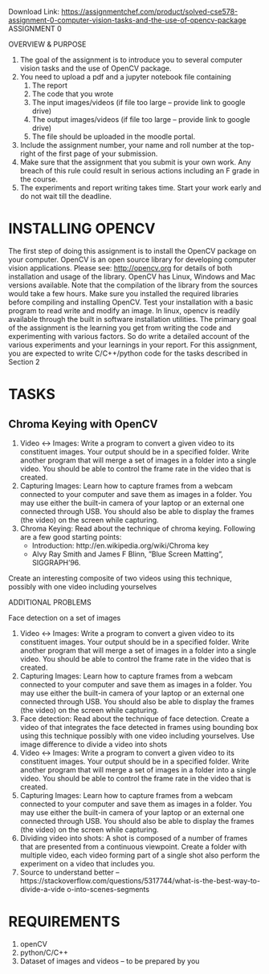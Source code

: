 Download Link: https://assignmentchef.com/product/solved-cse578-assignment-0-computer-vision-tasks-and-the-use-of-opencv-package
<br>
ASSIGNMENT 0

OVERVIEW &amp; PURPOSE

<ol>

 <li>The goal of the assignment is to introduce you to several computer vision tasks and the use of OpenCV package.</li>

 <li>You need to upload a pdf and a jupyter notebook file containing

  <ol>

   <li>The report</li>

   <li>The code that you wrote</li>

   <li>The input images/videos (if file too large – provide link to google drive)</li>

   <li>The output images/videos (if file too large – provide link to google drive)</li>

   <li>The file should be uploaded in the moodle portal.</li>

  </ol></li>

 <li>Include the assignment number, your name and roll number at the top-right of the first page of your submission.</li>

 <li>Make sure that the assignment that you submit is your own work. Any breach of this rule could result in serious actions including an F grade in the course.</li>

 <li>The experiments and report writing takes time. Start your work early and do not wait till the deadline.</li>

</ol>

<h1>INSTALLING OPENCV</h1>

The first step of doing this assignment is to install the OpenCV package on your computer. OpenCV is an open source library for developing computer vision applications. Please see: http://opencv.org for details of both installation and usage of the library. OpenCV has Linux, Windows and Mac versions available. Note that the compilation of the library from the sources would take a few hours. Make sure you installed the required libraries before compiling and installing OpenCV. Test your installation with a basic program to read write and modify an image. In linux, opencv is readily available through the built in software installation utilities. The primary goal of the assignment is the learning you get from writing the code and experimenting with various factors. So do write a detailed account of the various experiments and your learnings in your report. For this assignment, you are expected to write C/C++/python code for the tasks described in Section 2

<h1>TASKS</h1>

<h2>Chroma Keying with OpenCV</h2>

<ol>

 <li>Video &#x2194; Images: Write a program to convert a given video to its constituent images. Your output should be in a specified folder. Write another program that will merge a set of images in a folder into a single video. You should be able to control the frame rate in the video that is created.</li>

 <li>Capturing Images: Learn how to capture frames from a webcam connected to your computer and save them as images in a folder. You may use either the built-in camera of your laptop or an external one connected through USB. You should also be able to display the frames (the video) on the screen while capturing.</li>

 <li>Chroma Keying: Read about the technique of chroma keying. Following are a few good starting points:

  <ul>

   <li>Introduction: http://en.wikipedia.org/wiki/Chroma key</li>

   <li>Alvy Ray Smith and James F Blinn, ”Blue Screen Matting”, SIGGRAPH’96.</li>

  </ul></li>

</ol>

Create an interesting composite of two videos using this technique, possibly with one video including yourselves

ADDITIONAL PROBLEMS

Face detection on a set of images

<ol>

 <li>Video &lt;-&gt; Images: Write a program to convert a given video to its constituent images. Your output should be in a specified folder. Write another program that will merge a set of images in a folder into a single video. You should be able to control the frame rate in the video that is created.</li>

 <li>Capturing Images: Learn how to capture frames from a webcam connected to your computer and save them as images in a folder. You may use either the built-in camera of your laptop or an external one connected through USB. You should also be able to display the frames (the video) on the screen while capturing.</li>

 <li>Face detection: Read about the technique of face detection. Create a video of that integrates the face detected in frames using bounding box using this technique possibly with one video including yourselves. Use image difference to divide a video into shots</li>

 <li>Video &lt;-&gt; Images: Write a program to convert a given video to its constituent images. Your output should be in a specified folder. Write another program that will merge a set of images in a folder into a single video. You should be able to control the frame rate in the video that is created.</li>

 <li>Capturing Images: Learn how to capture frames from a webcam connected to your computer and save them as images in a folder. You may use either the built-in camera of your laptop or an external one connected through USB. You should also be able to display the frames (the video) on the screen while capturing.</li>

 <li>Dividing video into shots: A shot is composed of a number of frames that are presented from a continuous viewpoint. Create a folder with multiple video, each video forming part of a single shot also perform the experiment on a video that includes you.</li>

 <li>Source to understand better – https://stackoverflow.com/questions/5317744/what-is-the-best-way-to-divide-a-vide o-into-scenes-segments</li>

</ol>

<h1>REQUIREMENTS</h1>

<ol>

 <li>openCV</li>

 <li>python/C/C++</li>

 <li>Dataset of images and videos – to be prepared by you</li>

</ol>